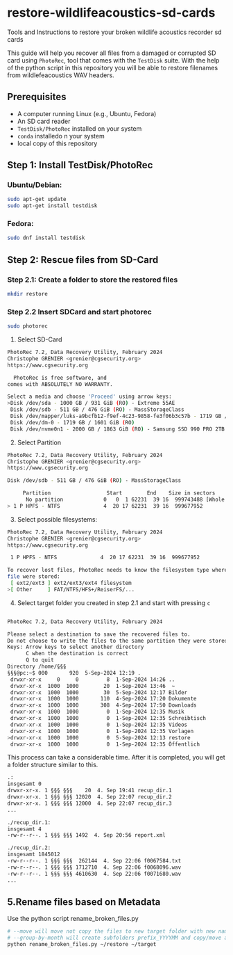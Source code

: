 # restore-wildlifeacoustics-sd-cards
Tools and Instructions to restore your broken wildlife acoustics recorder sd cards


This guide will help you recover all files from a damaged or corrupted SD card using `PhotoRec`, tool that comes with the `TestDisk` suite.
With the help of the python script in this repository you will be able to restore filenames from wildlefeacoustics WAV headers.


## Prerequisites

- A computer running Linux (e.g., Ubuntu, Fedora)
- An SD card reader
- `TestDisk/PhotoRec` installed on your system
- `conda` installedo n your system
- local copy of this repository

## Step 1: Install TestDisk/PhotoRec

### Ubuntu/Debian:
```bash
sudo apt-get update
sudo apt-get install testdisk
```
### Fedora:
```bash
sudo dnf install testdisk
```
## Step 2: Rescue files from SD-Card
### Step 2.1: Create a folder to store the restored files
```bash
mkdir restore
```
### Step 2.2 Insert SDCard and start photorec
```bash
sudo photorec
```
1. Select SD-Card
```bash
PhotoRec 7.2, Data Recovery Utility, February 2024
Christophe GRENIER <grenier@cgsecurity.org>
https://www.cgsecurity.org

  PhotoRec is free software, and
comes with ABSOLUTELY NO WARRANTY.

Select a media and choose 'Proceed' using arrow keys:
>Disk /dev/sda - 1000 GB / 931 GiB (RO) - Extreme 55AE
 Disk /dev/sdb - 511 GB / 476 GiB (RO) - MassStorageClass
 Disk /dev/mapper/luks-a9bcfb12-f9ef-4c23-9858-fe3f06b3c57b - 1719 GB / 1601 GiB (RO)
 Disk /dev/dm-0 - 1719 GB / 1601 GiB (RO)
 Disk /dev/nvme0n1 - 2000 GB / 1863 GiB (RO) - Samsung SSD 990 PRO 2TB

```
2. Select Partition 
```bash
PhotoRec 7.2, Data Recovery Utility, February 2024
Christophe GRENIER <grenier@cgsecurity.org>
https://www.cgsecurity.org

Disk /dev/sdb - 511 GB / 476 GiB (RO) - MassStorageClass

     Partition                  Start        End    Size in sectors
      No partition             0   0  1 62231  39 16  999743488 [Whole disk]
> 1 P HPFS - NTFS              4  20 17 62231  39 16  999677952

```

3. Select possible filesystems: 
```bash
PhotoRec 7.2, Data Recovery Utility, February 2024
Christophe GRENIER <grenier@cgsecurity.org>
https://www.cgsecurity.org

 1 P HPFS - NTFS              4  20 17 62231  39 16  999677952

To recover lost files, PhotoRec needs to know the filesystem type where the
file were stored:
 [ ext2/ext3 ] ext2/ext3/ext4 filesystem
>[ Other     ] FAT/NTFS/HFS+/ReiserFS/...

```
4. Select target folder you created in step 2.1 and start with pressing `c`
```bash

PhotoRec 7.2, Data Recovery Utility, February 2024

Please select a destination to save the recovered files to.
Do not choose to write the files to the same partition they were stored on.
Keys: Arrow keys to select another directory
      C when the destination is correct
      Q to quit
Directory /home/§§§
§§§@pc:~$ 000       920  5-Sep-2024 12:19 .
 drwxr-xr-x     0     0         8  1-Sep-2024 14:26 ..
 drwxr-xr-x  1000  1000        20  1-Sep-2024 13:46  ~
 drwxr-xr-x  1000  1000        30  5-Sep-2024 12:17 Bilder
 drwxr-xr-x  1000  1000       110  4-Sep-2024 17:20 Dokumente
 drwxr-xr-x  1000  1000       308  4-Sep-2024 17:50 Downloads
 drwxr-xr-x  1000  1000         0  1-Sep-2024 12:35 Musik
 drwxr-xr-x  1000  1000         0  1-Sep-2024 12:35 Schreibtisch
 drwxr-xr-x  1000  1000         0  1-Sep-2024 12:35 Videos
 drwxr-xr-x  1000  1000         0  1-Sep-2024 12:35 Vorlagen
>drwxr-xr-x  1000  1000         0  5-Sep-2024 12:13 restore
 drwxr-xr-x  1000  1000         0  1-Sep-2024 12:35 Öffentlich
```

This process can take a considerable time. After it is completed, you will get a folder structure similar to this.
```bash
.:
insgesamt 0
drwxr-xr-x. 1 §§§ §§§    20  4. Sep 19:41 recup_dir.1
drwxr-xr-x. 1 §§§ §§§ 12020  4. Sep 22:07 recup_dir.2
drwxr-xr-x. 1 §§§ §§§ 12000  4. Sep 22:07 recup_dir.3
...

./recup_dir.1:
insgesamt 4
-rw-r--r--. 1 §§§ §§§ 1492  4. Sep 20:56 report.xml

./recup_dir.2:
insgesamt 1845012
-rw-r--r--. 1 §§§ §§§  262144  4. Sep 22:06 f0067584.txt
-rw-r--r--. 1 §§§ §§§ 1712710  4. Sep 22:06 f0068096.wav
-rw-r--r--. 1 §§§ §§§ 4610630  4. Sep 22:06 f0071680.wav
...
```

## 5.Rename files based on Metadata
Use the python script rename_broken_files.py

```bash
# --move will move not copy the files to new target folder with new names
# --group-by-month will create subfolders prefix_YYYYMM and copy/move all files ov the month in it
python rename_broken_files.py ~/restore ~/target
```
